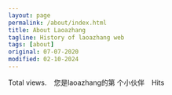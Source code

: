 ```yaml
---
layout: page
permalink: /about/index.html
title: About Laoazhang
tagline: History of laoazhang web
tags: [about]
original: 07-07-2020
modified: 02-10-2024
---
```


<html>
<head>
  <meta charset="UTF-8">
  <title>HTML Document</title>
  <script async src="/assets/js/busuanzi.pure.mini.js"></script>
</head>
  
<body>
    Total <span id="busuanzi_value_site_pv"></span> views. &ensp;
    您是laoazhang的第 <span id="busuanzi_value_site_uv"></span> 个小伙伴 &ensp;
    <span id="busuanzi_value_page_pv"></span> Hits
</body>

</html>